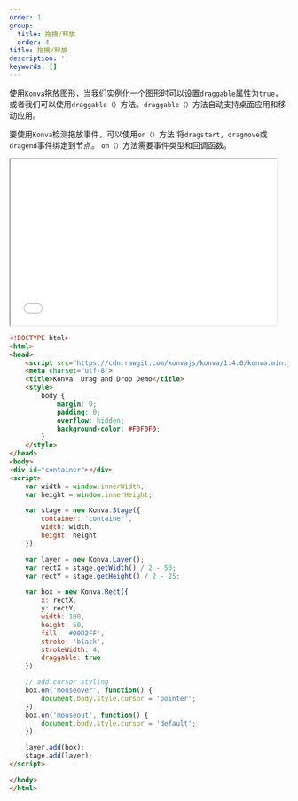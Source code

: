 ```yaml
---
order: 1
group:
  title: 拖拽/释放
  order: 4
title: 拖拽/释放
description: ''
keywords: []
---
```


使用`Konva`拖放图形，当我们实例化一个图形时可以设置`draggable`属性为`true`，  
或者我们可以使用`draggable（）`方法。`draggable（）`方法自动支持桌面应用和移动应用。  

要使用`Konva`检测拖放事件，可以使用`on（）`方法
将`dragstart`，`dragmove`或`dragend`事件绑定到节点。
`on（）`方法需要事件类型和回调函数。

<iframe src="/downloads/code/drag_and_drop/Drag_and_Drop.html" style="width: 50vw;height:300px;"></iframe>

```html
<!DOCTYPE html>
<html>
<head>
    <script src="https://cdn.rawgit.com/konvajs/konva/1.4.0/konva.min.js"></script>
    <meta charset="utf-8">
    <title>Konva  Drag and Drop Demo</title>
    <style>
        body {
            margin: 0;
            padding: 0;
            overflow: hidden;
            background-color: #F0F0F0;
        }
    </style>
</head>
<body>
<div id="container"></div>
<script>
    var width = window.innerWidth;
    var height = window.innerHeight;

    var stage = new Konva.Stage({
        container: 'container',
        width: width,
        height: height
    });

    var layer = new Konva.Layer();
    var rectX = stage.getWidth() / 2 - 50;
    var rectY = stage.getHeight() / 2 - 25;

    var box = new Konva.Rect({
        x: rectX,
        y: rectY,
        width: 100,
        height: 50,
        fill: '#00D2FF',
        stroke: 'black',
        strokeWidth: 4,
        draggable: true
    });

    // add cursor styling
    box.on('mouseover', function() {
        document.body.style.cursor = 'pointer';
    });
    box.on('mouseout', function() {
        document.body.style.cursor = 'default';
    });

    layer.add(box);
    stage.add(layer);
</script>

</body>
</html>
```